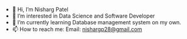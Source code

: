 - 👋 Hi, I’m Nisharg Patel
- 👀 I’m interested in Data Science and Software Developer
- 🌱 I’m currently learning Database management system on my own.
- 📫 How to reach me: Email: nishargp28@gmail.com

<!---
nkpatel1/nkpatel1 is a ✨ special ✨ repository because its `README.md` (this file) appears on your GitHub profile.
You can click the Preview link to take a look at your changes.
--->
